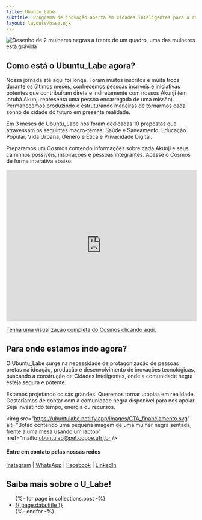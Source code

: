```yaml
---
title: Ubuntu_Labe
subtitle: Programa de inovação aberta em cidades inteligentes para a redução da desigualdade racial no Rio de Janeiro.
layout: layouts/base.njk
---
```


<img 
src="https://ubuntulabe.netlify.app/images/1-18.svg"
alt="Desenho de 2 mulheres negras a frente de um quadro, uma das mulheres está grávida" 
/>

## Como está o Ubuntu_Labe agora?

Nossa jornada até aqui foi longa. Foram muitos inscritos e muita troca durante os últimos meses, conhecemos pessoas incríveis e iniciativas potentes que contribuíram direta e indiretamente com nossos Akunji (em iorubá Akunji representa uma pessoa encarregada de uma missão). Permanecemos produzindo e estruturando maneiras de tornarmos cada sonho de cidade do futuro em presente realidade. 

Em 3 meses de Ubuntu_Labe nos foram dedicadas 10 propostas que atravessam os seguintes macro-temas: Saúde e Saneamento, Educação Popular, Vida Urbana, Gênero e Ética e Privacidade Digital.

Preparamos um Cosmos contendo informações sobre cada Akunji e seus caminhos possíveis, inspirações e pessoas integrantes. Acesse o Cosmos de forma interativa abaixo:

<iframe src="https://graphcommons.com/graphs/b499346c-bd1d-422d-b505-bc0b3c952e4d/embed" frameborder="0" style="overflow:hidden;border:1px solid #DDDDDD;width:1px;min-width:100%;height:400px;min-height:400px;" width="100%" height="400" allowfullscreen=""></iframe>

[Tenha uma visualização completa do Cosmos clicando aqui.](https://graphcommons.com/graphs/b499346c-bd1d-422d-b505-bc0b3c952e4d)

## Para onde estamos indo agora?

O Ubuntu_Labe surge na necessidade de protagonização de pessoas pretas na ideação, produção e desenvolvimento de inovações tecnológicas, buscando a construção de Cidades Inteligentes, onde a comunidade negra esteja segura e potente. 

Estamos projetando coisas grandes. Queremos tornar utopias em realidade. Gostaríamos de contar com a comunidade negra disponível para nos apoiar. Seja investindo tempo, energia ou recursos. 

<img 
src="https://ubuntulabe.netlify.app/images/CTA_financiamento.svg"
alt="Botão contendo uma pequena imagem de uma mulher negra sentada, frente a uma mesa usando um laptop" 
href="mailto:ubuntulab@pet.coppe.ufrj.br
/>

#### Entre em contato pelas nossas redes
[Instagram](https://www.instagram.com/ubuntulabe/) | [WhatsApp](https://wa.me/5521987051246) | [Facebook](https://www.facebook.com/UbuntuLabe/) | [LinkedIn](https://www.linkedin.com/company/ubuntulabe)


## Saiba mais sobre o U_Labe!

<ul class="listing">
{%- for page in collections.post -%}
  <li>
    <a href="{{ page.url }}">{{ page.data.title }}</a>
    <!-- <time datetime="{{ page.date }}">{{ page.date | dateDisplay("LLLL d, y") }}</time> -->
  </li>
{%- endfor -%}
</ul>




